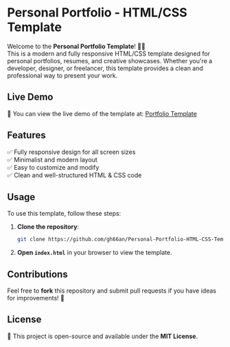 # Personal Portfolio - HTML/CSS Template

Welcome to the **Personal Portfolio Template**! 🎨🚀  
This is a modern and fully responsive HTML/CSS template designed for personal portfolios, resumes, and creative showcases. Whether you're a developer, designer, or freelancer, this template provides a clean and professional way to present your work.

## Live Demo  
🔗 You can view the live demo of the template at: [Portfolio Template](https://ghassanalmoqbeli.github.io/Personal-Portfolio-HTML-CSS-Template/)

## Features  
✅ Fully responsive design for all screen sizes  
✅ Minimalist and modern layout  
✅ Easy to customize and modify  
✅ Clean and well-structured HTML & CSS code  

## Usage  
To use this template, follow these steps:  

1. **Clone the repository**:  
   ```bash
   git clone https://github.com/gh66an/Personal-Portfolio-HTML-CSS-Template.git
   ```  
2. **Open `index.html`** in your browser to view the template.  

## Contributions  
Feel free to **fork** this repository and submit pull requests if you have ideas for improvements! 🚀  

## License  
📜 This project is open-source and available under the **MIT License**.

